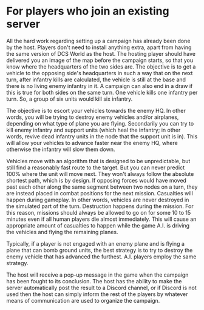 # For players who join an existing server

All the hard work regarding setting up a campaign has already been done by the host. Players don't need to install
anything extra, apart from having the same version of DCS World as the host. The hosting player should have delivered
you an image of the map before the campaign starts, so that you know where the headquarters of the two sides are. The
objective is to get a vehicle to the opposing side's headquarters in such a way that on the next turn, after infantry
kills are calculated, the vehicle is still at the base and there is no living enemy infantry in it. A campaign can also
end in a draw if this is true for both sides on the same turn. One vehicle kills one infantry per turn. So, a group of
six units would kill six infantry.

The objective is to escort your vehicles towards the enemy HQ. In other words, you will be trying to destroy enemy
vehicles and/or airplanes, depending on what type of plane you are flying. Secondarily you can try to kill enemy
infantry and support units (which heal the infantry; in other words, revive dead infantry units in the node that the
support unit is in). This will allow your vehicles to advance faster near the enemy HQ, where otherwise the infantry
will slow them down.

Vehicles move with an algorithm that is designed to be unpredictable, but still find a reasonably fast route to the
target. But you can never predict 100% where the unit will move next. They won't always follow the absolute shortest
path, which is by design. If opposing forces would have moved past each other along the same segment between two nodes
on a turn, they are instead placed in combat positions for the next mission. Casualties will happen during gameplay. In
other words, vehicles are never destroyed in the simulated part of the turn. Destruction happens during the mission. For
this reason, missions should always be allowed to go on for some 10 to 15 minutes even if all human players die almost
immediately. This will cause an appropriate amount of casualties to happen while the game A.I. is driving the vehicles
and flying the remaining planes.

Typically, if a player is not engaged with an enemy plane and is flying a plane that can bomb ground units, the best
strategy is to try to destroy the enemy vehicle that has advanced the furthest. A.I. players employ the same strategy.

The host will receive a pop-up message in the game when the campaign has been fought to its conclusion. The host has the
ability to make the server automatically post the result to a Discord channel, or if Discord is not used then the host
can simply inform the rest of the players by whatever means of communication are used to organize the campaign.